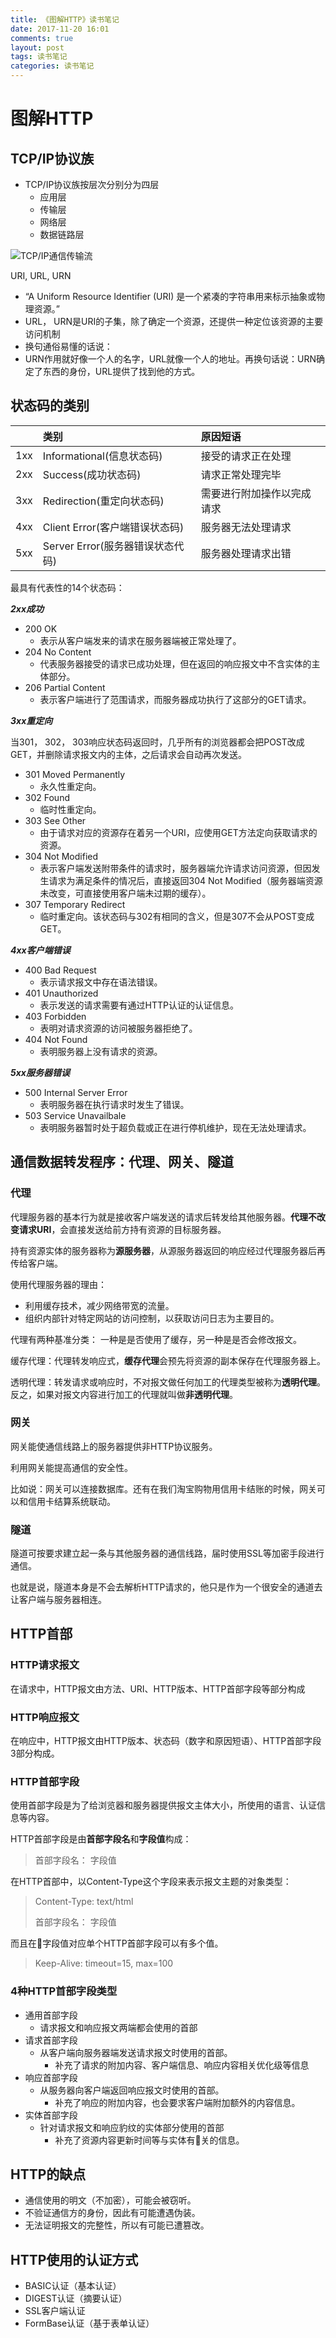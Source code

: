 ```yaml
---
title: 《图解HTTP》读书笔记
date: 2017-11-20 16:01
comments: true
layout: post
tags: 读书笔记
categories: 读书笔记
---
```

# 图解HTTP

## TCP/IP协议族

* TCP/IP协议族按层次分别分为四层
  * 应用层
  * 传输层
  * 网络层
  * 数据链路层

<!--more-->

![TCP/IP通信传输流](http://ozar6ogjb.bkt.clouddn.com/TCPIP%E5%88%86%E5%B1%82.png)

URI, URL, URN

* “A Uniform Resource Identifier (URI) 是一个紧凑的字符串用来标示抽象或物理资源。”
* URL， URN是URI的子集，除了确定一个资源，还提供一种定位该资源的主要访问机制
* 换句通俗易懂的话说：
* URN作用就好像一个人的名字，URL就像一个人的地址。再换句话说：URN确定了东西的身份，URL提供了找到他的方式。

## 状态码的类别

|     | 类别 | 原因短语 |
| :-- | :-- | :-- |
| 1xx | Informational(信息状态码) | 接受的请求正在处理 |
| 2xx | Success(成功状态码) | 请求正常处理完毕 |
| 3xx | Redirection(重定向状态码) | 需要进行附加操作以完成请求 |
| 4xx | Client Error(客户端错误状态码) | 服务器无法处理请求 |
| 5xx | Server Error(服务器错误状态代码) | 服务器处理请求出错 |

最具有代表性的14个状态码：

_**2xx成功**_

* 200 OK
  * 表示从客户端发来的请求在服务器端被正常处理了。
* 204 No Content
  * 代表服务器接受的请求已成功处理，但在返回的响应报文中不含实体的主体部分。
* 206 Partial Content
  * 表示客户端进行了范围请求，而服务器成功执行了这部分的GET请求。

_**3xx重定向**_

当301， 302， 303响应状态码返回时，几乎所有的浏览器都会把POST改成GET，并删除请求报文内的主体，之后请求会自动再次发送。

* 301 Moved Permanently
  * 永久性重定向。
* 302 Found
  * 临时性重定向。
* 303 See Other
  * 由于请求对应的资源存在着另一个URI，应使用GET方法定向获取请求的资源。
* 304 Not Modified
  * 表示客户端发送附带条件的请求时，服务器端允许请求访问资源，但因发生请求为满足条件的情况后，直接返回304 Not Modified（服务器端资源未改变，可直接使用客户端未过期的缓存）。
* 307 Temporary Redirect
  * 临时重定向。该状态码与302有相同的含义，但是307不会从POST变成GET。

_**4xx客户端错误**_

* 400 Bad Request
  * 表示请求报文中存在语法错误。
* 401 Unauthorized
  * 表示发送的请求需要有通过HTTP认证的认证信息。
* 403 Forbidden
  * 表明对请求资源的访问被服务器拒绝了。
* 404 Not Found
  * 表明服务器上没有请求的资源。

_**5xx服务器错误**_

* 500 Internal Server Error
  * 表明服务器在执行请求时发生了错误。
* 503 Service Unavailbale
  * 表明服务器暂时处于超负载或正在进行停机维护，现在无法处理请求。

## 通信数据转发程序：代理、网关、隧道

### 代理

代理服务器的基本行为就是接收客户端发送的请求后转发给其他服务器。**代理不改变请求URI**，会直接发送给前方持有资源的目标服务器。

持有资源实体的服务器称为**源服务器**，从源服务器返回的响应经过代理服务器后再传给客户端。

使用代理服务器的理由：

* 利用缓存技术，减少网络带宽的流量。
* 组织内部针对特定网站的访问控制，以获取访问日志为主要目的。

代理有两种基准分类： 一种是是否使用了缓存，另一种是是否会修改报文。

缓存代理：代理转发响应式，**缓存代理**会预先将资源的副本保存在代理服务器上。

透明代理：转发请求或响应时，不对报文做任何加工的代理类型被称为**透明代理**。反之，如果对报文内容进行加工的代理就叫做**非透明代理**。

### 网关

网关能使通信线路上的服务器提供非HTTP协议服务。

利用网关能提高通信的安全性。

比如说：网关可以连接数据库。还有在我们淘宝购物用信用卡结账的时候，网关可以和信用卡结算系统联动。

### 隧道

隧道可按要求建立起一条与其他服务器的通信线路，届时使用SSL等加密手段进行通信。

也就是说，隧道本身是不会去解析HTTP请求的，他只是作为一个很安全的通道去让客户端与服务器相连。

## HTTP首部

### HTTP请求报文

在请求中，HTTP报文由方法、URI、HTTP版本、HTTP首部字段等部分构成

### HTTP响应报文

在响应中，HTTP报文由HTTP版本、状态码（数字和原因短语）、HTTP首部字段 3部分构成。

### HTTP首部字段

使用首部字段是为了给浏览器和服务器提供报文主体大小，所使用的语言、认证信息等内容。

HTTP首部字段是由**首部字段名**和**字段值**构成：

> 首部字段名： 字段值

在HTTP首部中，以Content-Type这个字段来表示报文主题的对象类型：
> Content-Type: text/html
>
> 首部字段名：     字段值

而且在字段值对应单个HTTP首部字段可以有多个值。

> Keep-Alive: timeout=15, max=100

### 4种HTTP首部字段类型

* 通用首部字段
  * 请求报文和响应报文两端都会使用的首部
* 请求首部字段
  * 从客户端向服务器端发送请求报文时使用的首部。
    * 补充了请求的附加内容、客户端信息、响应内容相关优化级等信息
* 响应首部字段
  * 从服务器向客户端返回响应报文时使用的首部。
    * 补充了响应的附加内容，也会要求客户端附加额外的内容信息。
* 实体首部字段
  * 针对请求报文和响应豹纹的实体部分使用的首部
    * 补充了资源内容更新时间等与实体有关的信息。

## HTTP的缺点

* 通信使用的明文（不加密），可能会被窃听。
* 不验证通信方的身份，因此有可能遭遇伪装。
* 无法证明报文的完整性，所以有可能已遭篡改。

## HTTP使用的认证方式

* BASIC认证（基本认证）
* DIGEST认证（摘要认证）
* SSL客户端认证
* FormBase认证（基于表单认证）

